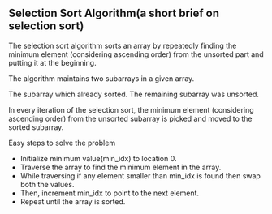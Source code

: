## Selection Sort Algorithm(a short brief on selection sort)

The selection sort algorithm sorts an array by repeatedly finding the minimum element (considering ascending order) from the unsorted part and putting it at the beginning. 

The algorithm maintains two subarrays in a given array.

The subarray which already sorted. 
The remaining subarray was unsorted.

In every iteration of the selection sort, the minimum element (considering ascending order) from the unsorted subarray is picked and moved to the sorted subarray. 



Easy steps to solve the problem

- Initialize minimum value(min_idx) to location 0.
- Traverse the array to find the minimum element in the array.
- While traversing if any element smaller than min_idx is found then swap both the values.
- Then, increment min_idx to point to the next element.
- Repeat until the array is sorted.



